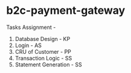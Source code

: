 # b2c-payment-gateway

Tasks Assignment - 
1. Database Design - KP 
2. Login - AS
3. CRU of Customer - PP
4. Transaction Logic - SS
5. Statement Generation - SS 

